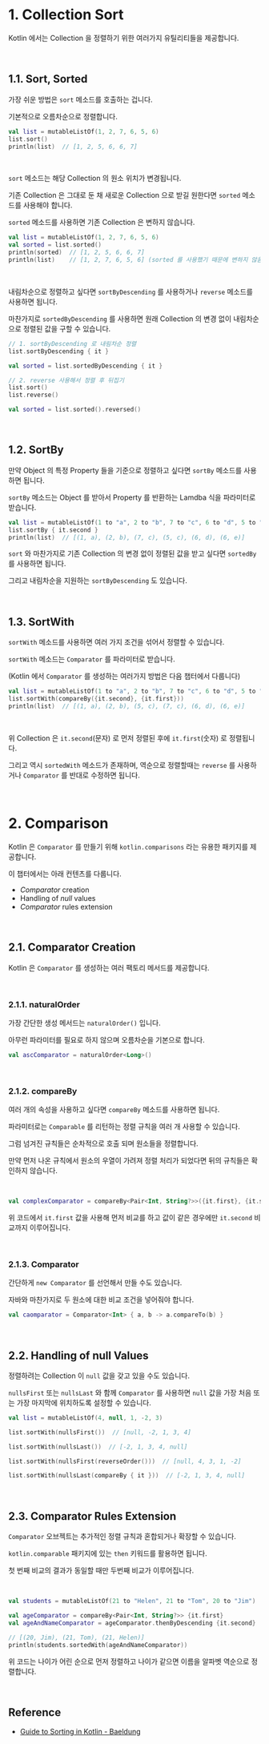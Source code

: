 # 1. Collection Sort

Kotlin 에서는 Collection 을 정렬하기 위한 여러가지 유틸리티들을 제공합니다.

<br>

## 1.1. Sort, Sorted

가장 쉬운 방법은 `sort` 메소드를 호출하는 겁니다.

기본적으로 오름차순으로 정렬합니다.

```kotlin
val list = mutableListOf(1, 2, 7, 6, 5, 6)
list.sort()
println(list)  // [1, 2, 5, 6, 6, 7]
```

<br>

`sort` 메소드는 해당 Collection 의 원소 위치가 변경됩니다.

기존 Collection 은 그대로 둔 채 새로운 Collection 으로 받길 원한다면 `sorted` 메소드를 사용해야 합니다.

`sorted` 메소드를 사용하면 기존 Collection 은 변하지 않습니다.

```kotlin
val list = mutableListOf(1, 2, 7, 6, 5, 6)
val sorted = list.sorted()
println(sorted)  // [1, 2, 5, 6, 6, 7]
println(list)    // [1, 2, 7, 6, 5, 6] (sorted 를 사용했기 때문에 변하지 않음)
```

<br>

내림차순으로 정렬하고 싶다면 `sortByDescending` 를 사용하거나 `reverse` 메소드를 사용하면 됩니다.

마찬가지로 `sortedByDescending` 를 사용하면 원래 Collection 의 변경 없이 내림차순으로 정렬된 값을 구할 수 있습니다.

```kotlin
// 1. sortByDescending 로 내림차순 정렬
list.sortByDescending { it }

val sorted = list.sortedByDescending { it }

// 2. reverse 사용해서 정렬 후 뒤집기
list.sort()
list.reverse()

val sorted = list.sorted().reversed()
```

<br>

## 1.2. SortBy

만약 Object 의 특정 Property 들을 기준으로 정렬하고 싶다면 `sortBy` 메소드를 사용하면 됩니다.

`sortBy` 메소드는 Object 를 받아서 Property 를 반환하는 Lamdba 식을 파라미터로 받습니다.

```kotlin
val list = mutableListOf(1 to "a", 2 to "b", 7 to "c", 6 to "d", 5 to "c", 6 to "e")
list.sortBy { it.second }
println(list)  // [(1, a), (2, b), (7, c), (5, c), (6, d), (6, e)]
```

`sort` 와 마찬가지로 기존 Collection 의 변경 없이 정렬된 값을 받고 싶다면 `sortedBy` 를 사용하면 됩니다.

그리고 내림차순을 지원하는 `sortByDescending` 도 있습니다.

<br>

## 1.3. SortWith

`sortWith` 메소드를 사용하면 여러 가지 조건을 섞어서 정렬할 수 있습니다.

`sortWith` 메소드는 `Comparator` 를 파라미터로 받습니다. 

(Kotlin 에서 `Comparator` 를 생성하는 여러가지 방법은 다음 챕터에서 다룹니다)

```kotlin
val list = mutableListOf(1 to "a", 2 to "b", 7 to "c", 6 to "d", 5 to "c", 6 to "e")
list.sortWith(compareBy({it.second}, {it.first}))
println(list)  // [(1, a), (2, b), (5, c), (7, c), (6, d), (6, e)]
```

<br>

위 Collection 은 `it.second`(문자) 로 먼저 정렬된 후에 `it.first`(숫자) 로 정렬됩니다.

그리고 역시 `sortedWith` 메소드가 존재하며, 역순으로 정렬할때는 `reverse` 를 사용하거나 `Comparator` 를 반대로 수정하면 됩니다.

<br>

# 2. Comparison

Kotlin 은 `Comparator` 를 만들기 위해 `kotlin.comparisons` 라는 유용한 패키지를 제공합니다.

이 챕터에서는 아래 컨텐츠를 다룹니다.

- *Comparator* creation
- Handling of *null* values
- *Comparator* rules extension

<br>

## 2.1. Comparator Creation

Kotlin 은 `Comparator` 를 생성하는 여러 팩토리 메서드를 제공합니다.

<br>

### 2.1.1. naturalOrder

가장 간단한 생성 메서드는 `naturalOrder()` 입니다.

아무런 파라미터를 필요로 하지 않으며 오름차순을 기본으로 합니다.

```kotlin
val ascComparator = naturalOrder<Long>()
```

<br>

### 2.1.2. compareBy

여러 개의 속성을 사용하고 싶다면 `compareBy` 메소드를 사용하면 됩니다.

파라미터로는 `Comparable` 를 리턴하는 정렬 규칙을 여러 개 사용할 수 있습니다.

그럼 넘겨진 규칙들은 순차적으로 호출 되며 원소들을 정렬합니다.

만약 먼저 나온 규칙에서 원소의 우열이 가려져 정렬 처리가 되었다면 뒤의 규칙들은 확인하지 않습니다.

<br>

```kotlin
val complexComparator = compareBy<Pair<Int, String?>>({it.first}, {it.second})
```

위 코드에서 `it.first` 값을 사용해 먼저 비교를 하고 값이 같은 경우에만 `it.second` 비교까지 이루어집니다.

<br>

### 2.1.3. Comparator

간단하게 `new Comparator` 를 선언해서 만들 수도 있습니다.

자바와 마찬가지로 두 원소에 대한 비교 조건을 넣어줘야 합니다.

```kotlin
val caomparator = Comparator<Int> { a, b -> a.compareTo(b) }
```

<br>

## 2.2. Handling of null Values

정렬하려는 Collection 이 `null` 값을 갖고 있을 수도 있습니다.

`nullsFirst` 또는 `nullsLast` 와 함께 `Comparator` 를 사용하면 `null` 값을 가장 처음 또는 가장 마지막에 위치하도록 설정할 수 있습니다.

```kotlin
val list = mutableListOf(4, null, 1, -2, 3)

list.sortWith(nullsFirst())  // [null, -2, 1, 3, 4]

list.sortWith(nullsLast())  // [-2, 1, 3, 4, null]

list.sortWith(nullsFirst(reverseOrder()))  // [null, 4, 3, 1, -2]

list.sortWith(nullsLast(compareBy { it }))  // [-2, 1, 3, 4, null]
```

<br>

## 2.3. Comparator Rules Extension

`Comparator` 오브젝트는 추가적인 정렬 규칙과 혼합되거나 확장할 수 있습니다.

`kotlin.comparable` 패키지에 있는 `then` 키워드를 활용하면 됩니다.

첫 번째 비교의 결과가 동일할 때만 두번째 비교가 이루어집니다.

<br>

```kotlin
val students = mutableListOf(21 to "Helen", 21 to "Tom", 20 to "Jim")

val ageComparator = compareBy<Pair<Int, String?>> {it.first}
val ageAndNameComparator = ageComparator.thenByDescending {it.second}

// [(20, Jim), (21, Tom), (21, Helen)]
println(students.sortedWith(ageAndNameComparator))
```

위 코드는 나이가 어린 순으로 먼저 정렬하고 나이가 같으면 이름을 알파벳 역순으로 정렬합니다.

<br>

## Reference

- [Guide to Sorting in Kotlin - Baeldung](https://www.baeldung.com/kotlin/sort)
